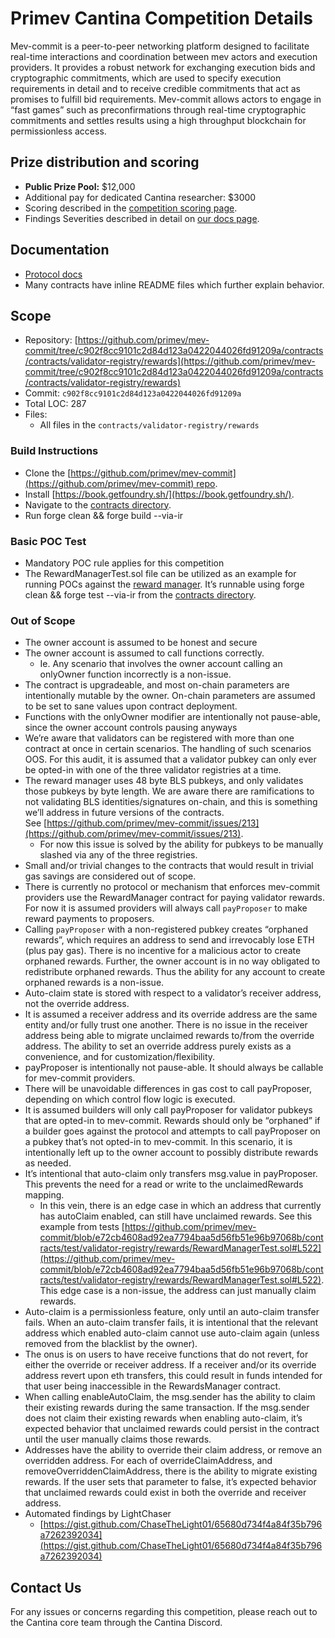 # Primev Cantina Competition Details

Mev-commit is a peer-to-peer networking platform designed to facilitate real-time interactions and coordination between mev actors and execution providers. It provides a robust network for exchanging execution bids and cryptographic commitments, which are used to specify execution requirements in detail and to receive credible commitments that act as promises to fulfill bid requirements. Mev-commit allows actors to engage in “fast games” such as preconfirmations through real-time cryptographic commitments and settles results using a high throughput blockchain for permissionless access.

## **Prize distribution and scoring**

- **Public Prize Pool:** $12,000
- Additional pay for dedicated Cantina researcher: $3000
- Scoring described in the [competition scoring page](https://docs.cantina.xyz/cantina-docs/cantina-competitions/judging-process/scoring).
- Findings Severities described in detail on [our docs page](https://docs.cantina.xyz/cantina-docs/cantina-competitions/judging-process/finding-severity-criteria).

## **Documentation**

- [Protocol docs](https://docs.primev.xyz/)
- Many contracts have inline README files which further explain behavior.

## **Scope**

- Repository: [https://github.com/primev/mev-commit/tree/c902f8cc9101c2d84d123a0422044026fd91209a/contracts/contracts/validator-registry/rewards](https://github.com/primev/mev-commit/tree/c902f8cc9101c2d84d123a0422044026fd91209a/contracts/contracts/validator-registry/rewards)
- Commit: `c902f8cc9101c2d84d123a0422044026fd91209a`
- Total LOC: 287
- Files:
  - All files in the `contracts/validator-registry/rewards`

### **Build Instructions**

- Clone the [https://github.com/primev/mev-commit](https://github.com/primev/mev-commit) repo.
- Install [https://book.getfoundry.sh/](https://book.getfoundry.sh/).
- Navigate to the [contracts directory](https://github.com/primev/mev-commit/tree/a8f287ed6c2759edad7cc1c2df9d30f6d5da31c3/contracts).
- Run forge clean && forge build --via-ir

### **Basic POC Test**

- Mandatory POC rule applies for this competition
- The RewardManagerTest.sol file can be utilized as an example for running POCs against the [reward manager](https://github.com/primev/mev-commit/blob/c902f8cc9101c2d84d123a0422044026fd91209a/contracts/test/validator-registry/rewards/RewardManagerTest.sol). It’s runnable using forge clean && forge test --via-ir from the [contracts directory](https://github.com/primev/mev-commit/tree/c902f8cc9101c2d84d123a0422044026fd91209a/contracts).

### **Out of Scope**

- The owner account is assumed to be honest and secure
- The owner account is assumed to call functions correctly.
  - Ie. Any scenario that involves the owner account calling an onlyOwner function incorrectly is a non-issue.
- The contract is upgradeable, and most on-chain parameters are intentionally mutable by the owner. On-chain parameters are assumed to be set to sane values upon contract deployment.
- Functions with the onlyOwner modifier are intentionally not pause-able, since the owner account controls pausing anyways
- We’re aware that validators can be registered with more than one contract at once in certain scenarios. The handling of such scenarios OOS. For this audit, it is assumed that a validator pubkey can only ever be opted-in with one of the three validator registries at a time.
- The reward manager uses 48 byte BLS pubkeys, and only validates those pubkeys by byte length. We are aware there are ramifications to not validating BLS identities/signatures on-chain, and this is something we’ll address in future versions of the contracts. See [https://github.com/primev/mev-commit/issues/213](https://github.com/primev/mev-commit/issues/213).
  - For now this issue is solved by the ability for pubkeys to be manually slashed via any of the three registries.
- Small and/or trivial changes to the contracts that would result in trivial gas savings are considered out of scope.
- There is currently no protocol or mechanism that enforces mev-commit providers use the RewardManager contract for paying validator rewards. For now it is assumed providers will always call `payProposer` to make reward payments to proposers.
- Calling `payProposer` with a non-registered pubkey creates “orphaned rewards”, which requires an address to send and irrevocably lose ETH (plus pay gas). There is no incentive for a malicious actor to create orphaned rewards. Further, the owner account is in no way obligated to redistribute orphaned rewards. Thus the ability for any account to create orphaned rewards is a non-issue.
- Auto-claim state is stored with respect to a validator’s receiver address, not the override address.
- It is assumed a receiver address and its override address are the same entity and/or fully trust one another. There is no issue in the receiver address being able to migrate unclaimed rewards to/from the override address. The ability to set an override address purely exists as a convenience, and for customization/flexibility.
- payProposer is intentionally not pause-able. It should always be callable for mev-commit providers.
- There will be unavoidable differences in gas cost to call payProposer, depending on which control flow logic is executed.
- It is assumed builders will only call payProposer for validator pubkeys that are opted-in to mev-commit. Rewards should only be “orphaned” if a builder goes against the protocol and attempts to call payProposer on a pubkey that’s not opted-in to mev-commit. In this scenario, it is intentionally left up to the owner account to possibly distribute rewards as needed.
- It’s intentional that auto-claim only transfers msg.value in payProposer. This prevents the need for a read or write to the unclaimedRewards mapping.
  - In this vein, there is an edge case in which an address that currently has autoClaim enabled, can still have unclaimed rewards. See this example from tests [https://github.com/primev/mev-commit/blob/e72cb4608ad92ea7794baa5d56fb51e96b97068b/contracts/test/validator-registry/rewards/RewardManagerTest.sol#L522](https://github.com/primev/mev-commit/blob/e72cb4608ad92ea7794baa5d56fb51e96b97068b/contracts/test/validator-registry/rewards/RewardManagerTest.sol#L522). This edge case is a non-issue, the address can just manually claim rewards.
- Auto-claim is a permissionless feature, only until an auto-claim transfer fails. When an auto-claim transfer fails, it is intentional that the relevant address which enabled auto-claim cannot use auto-claim again (unless removed from the blacklist by the owner).
- The onus is on users to have receive functions that do not revert, for either the override or receiver address. If a receiver and/or its override address revert upon eth transfers, this could result in funds intended for that user being inaccessible in the RewardsManager contract.
- When calling enableAutoClaim, the msg.sender has the ability to claim their existing rewards during the same transaction. If the msg.sender does not claim their existing rewards when enabling auto-claim, it’s expected behavior that unclaimed rewards could persist in the contract until the user manually claims those rewards.
- Addresses have the ability to override their claim address, or remove an overridden address. For each of overrideClaimAddress, and removeOverriddenClaimAddress, there is the ability to migrate existing rewards. If the user sets that parameter to false, it’s expected behavior that unclaimed rewards could exist in both the override and receiver address.
- Automated findings by LightChaser
  - [https://gist.github.com/ChaseTheLight01/65680d734f4a84f35b796a7262392034](https://gist.github.com/ChaseTheLight01/65680d734f4a84f35b796a7262392034)

## **Contact Us**

For any issues or concerns regarding this competition, please reach out to the Cantina core team through the Cantina Discord.

